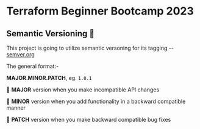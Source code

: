 # Terraform Beginner Bootcamp 2023


## Semantic Versioning :mage:

This project is going to utilize semantic versoning for its tagging --
[semver.org](https://semver.org/)

The general format:-

**MAJOR.MINOR.PATCH**, eg. `1.0.1`

🌟 **MAJOR** version when you make incompatible API changes

🌟 **MINOR** version when you add functionality in a backward compatible manner

🌟 **PATCH** version when you make backward compatible bug fixes
